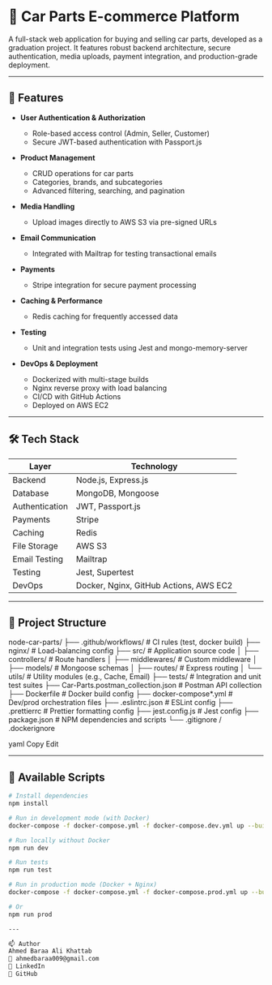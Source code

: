 # 🚗 Car Parts E-commerce Platform

A full-stack web application for buying and selling car parts, developed as a graduation project. It features robust backend architecture, secure authentication, media uploads, payment integration, and production-grade deployment.

---

## 🚀 Features

- **User Authentication & Authorization**

  - Role-based access control (Admin, Seller, Customer)
  - Secure JWT-based authentication with Passport.js

- **Product Management**

  - CRUD operations for car parts
  - Categories, brands, and subcategories
  - Advanced filtering, searching, and pagination

- **Media Handling**

  - Upload images directly to AWS S3 via pre-signed URLs

- **Email Communication**

  - Integrated with Mailtrap for testing transactional emails

- **Payments**

  - Stripe integration for secure payment processing

- **Caching & Performance**

  - Redis caching for frequently accessed data

- **Testing**

  - Unit and integration tests using Jest and mongo-memory-server

- **DevOps & Deployment**
  - Dockerized with multi-stage builds
  - Nginx reverse proxy with load balancing
  - CI/CD with GitHub Actions
  - Deployed on AWS EC2

---

## 🛠 Tech Stack

| Layer          | Technology                             |
| -------------- | -------------------------------------- |
| Backend        | Node.js, Express.js                    |
| Database       | MongoDB, Mongoose                      |
| Authentication | JWT, Passport.js                       |
| Payments       | Stripe                                 |
| Caching        | Redis                                  |
| File Storage   | AWS S3                                 |
| Email Testing  | Mailtrap                               |
| Testing        | Jest, Supertest                        |
| DevOps         | Docker, Nginx, GitHub Actions, AWS EC2 |

---

## 📁 Project Structure

node-car-parts/
├── .github/workflows/ # CI rules (test, docker build)
├── nginx/ # Load-balancing config
├── src/ # Application source code
│ ├── controllers/ # Route handlers
│ ├── middlewares/ # Custom middleware
│ ├── models/ # Mongoose schemas
│ ├── routes/ # Express routing
│ └── utils/ # Utility modules (e.g., Cache, Email)
├── tests/ # Integration and unit test suites
├── Car-Parts.postman_collection.json # Postman API collection
├── Dockerfile # Docker build config
├── docker-compose\*.yml # Dev/prod orchestration files
├── .eslintrc.json # ESLint config
├── .prettierrc # Prettier formatting config
├── jest.config.js # Jest config
├── package.json # NPM dependencies and scripts
└── .gitignore / .dockerignore

yaml
Copy
Edit

---

## 🧪 Available Scripts

```bash
# Install dependencies
npm install

# Run in development mode (with Docker)
docker-compose -f docker-compose.yml -f docker-compose.dev.yml up --build

# Run locally without Docker
npm run dev

# Run tests
npm run test

# Run in production mode (Docker + Nginx)
docker-compose -f docker-compose.yml -f docker-compose.prod.yml up --build -d

# Or
npm run prod

---

📫 Author
Ahmed Baraa Ali Khattab
📧 ahmedbaraa009@gmail.com
🔗 LinkedIn
🐙 GitHub
```
